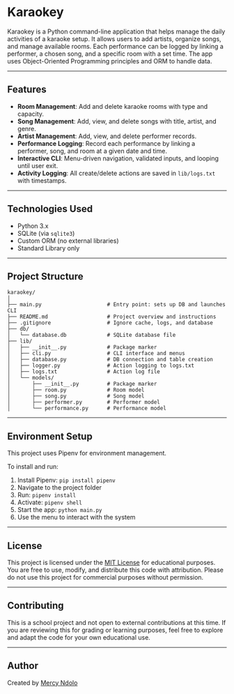# Karaokey

Karaokey is a Python command-line application that helps manage the daily activities of a karaoke setup. It allows users to add artists, organize songs, and manage available rooms. Each performance can be logged by linking a performer, a chosen song, and a specific room with a set time. The app uses Object-Oriented Programming principles and ORM to handle data.

---

## Features

- **Room Management**: Add and delete karaoke rooms with type and capacity.
- **Song Management**: Add, view, and delete songs with title, artist, and genre.
- **Artist Management**: Add, view, and delete performer records.
- **Performance Logging**: Record each performance by linking a performer, song, and room at a given date and time.
- **Interactive CLI**: Menu-driven navigation, validated inputs, and looping until user exit.
- **Activity Logging**: All create/delete actions are saved in `lib/logs.txt` with timestamps.

---

## Technologies Used

- Python 3.x
- SQLite (via `sqlite3`)
- Custom ORM (no external libraries)
- Standard Library only

---

## Project Structure

```
karaokey/
│
├── main.py                     # Entry point: sets up DB and launches CLI
├── README.md                   # Project overview and instructions
├── .gitignore                  # Ignore cache, logs, and database
├── db/
│   └── database.db             # SQLite database file
├── lib/
│   ├── __init__.py             # Package marker
│   ├── cli.py                  # CLI interface and menus
│   ├── database.py             # DB connection and table creation
│   ├── logger.py               # Action logging to logs.txt
│   ├── logs.txt                # Action log file
│   └── models/
│       ├── __init__.py         # Package marker
│       ├── room.py             # Room model
│       ├── song.py             # Song model
│       ├── performer.py        # Performer model
│       └── performance.py      # Performance model
```

---

## Environment Setup

This project uses Pipenv for environment management.

To install and run:

1. Install Pipenv: `pip install pipenv`
2. Navigate to the project folder
3. Run: `pipenv install`
4. Activate: `pipenv shell`
5. Start the app: `python main.py`
6. Use the menu to interact with the system

---

## License

This project is licensed under the [MIT License](https://opensource.org/licenses/MIT) for educational purposes. You are free to use, modify, and distribute this code with attribution. Please do not use this project for commercial purposes without permission.

---

## Contributing

This is a school project and not open to external contributions at this time. If you are reviewing this for grading or learning purposes, feel free to explore and adapt the code for your own educational use.

---

## Author

Created by [Mercy Ndolo](https://github.com/NdoloMwende)
